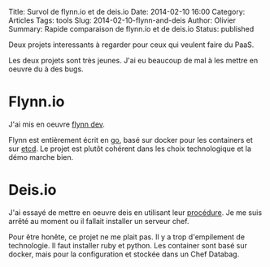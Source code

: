 Title: Survol de flynn.io et de deis.io
Date: 2014-02-10 16:00
Category: Articles
Tags: tools
Slug: 2014-02-10-flynn-and-deis
Author: Olivier
Summary: Rapide comparaison de flynn.io et de deis.io
Status: published

Deux projets interessants à regarder pour ceux qui veulent faire du PaaS.

Les deux projets sont très jeunes. J'ai eu beaucoup de mal à les mettre en oeuvre du à des bugs.


# Flynn.io

J'ai mis en oeuvre [flynn dev](https://github.com/flynn/flynn-dev).

Flynn est entièrement écrit en [go](http://golang.org/), basé sur docker pour les containers et sur [etcd](https://github.com/coreos/etcd). Le projet est plutôt cohérent dans les choix technologique et la démo marche bien. 


# Deis.io

J'ai essayé de mettre en oeuvre deis en utilisant leur [procédure](http://deis.io/get-deis/). Je me suis arrêté au moment ou il fallait installer un serveur chef.

Pour être honête, ce projet ne me plait pas. Il y a trop d'empilement de technologie. Il faut installer ruby et python. Les container sont basé sur docker, mais pour la configuration et stockée dans un Chef Databag.
